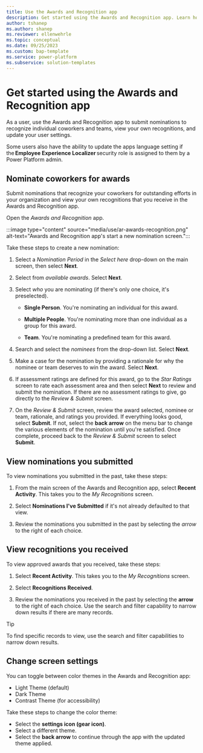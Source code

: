 ```yaml
---
title: Use the Awards and Recognition app
description: Get started using the Awards and Recognition app. Learn how you can nominate co-workers and teams for awards, view your own recognitions, and manage your user settings.
author: tshanep
ms.author: shanep
ms.reviewer: ellenwehrle
ms.topic: conceptual
ms.date: 09/25/2023
ms.custom: bap-template
ms.service: power-platform
ms.subservice: solution-templates
---
```



# Get started using the Awards and Recognition app

As a user, use the Awards and Recognition app to submit nominations to recognize individual coworkers and teams, view your own recognitions, and update your user settings.

Some users also have the ability to update the apps language setting if the **Employee Experience Localizer** security role is assigned to them by a Power Platform admin.

## Nominate coworkers for awards

Submit nominations that recognize your coworkers for outstanding efforts in your organization and view your own recognitions that you receive in the Awards and Recognition app.

Open the *Awards and Recognition* app.

:::image type="content" source="media/use/ar-awards-recognition.png" alt-text="Awards and Recognition app's start a new nomination screen.":::

Take these steps to create a new nomination:

1. Select a *Nomination Period* in the *Select here* drop-down on the main screen, then select **Next**.

1. Select from *available awards*. Select **Next**.

1. Select *who* you are nominating (if there's only one choice, it's preselected).

    - **Single Person**. You're nominating an individual for this award.

    - **Multiple People**. You're nominating more than one individual as a group for this award.  

    - **Team**. You're nominating a predefined team for this award.

1. Search and select the *nominees* from the drop-down list. Select **Next**.

1. Make a case for the nomination by providing a rationale for why the nominee or team deserves to win the award. Select **Next**.

1. If assessment ratings are defined for this award, go to the *Star Ratings* screen to rate each assessment area and then select **Next** to review and submit the nomination. If there are no assessment ratings to give, go directly to the *Review & Submit* screen.

1. On the *Review & Submit* screen, review the award selected, nominee or team, rationale, and ratings you provided. If everything looks good, select **Submit**. If not, select the **back arrow** on the menu bar to change the various elements of the nomination until you're satisfied. Once complete, proceed back to the *Review & Submit* screen to select **Submit**.

## View nominations you submitted

To view nominations you submitted in the past, take these steps:

1. From the main screen of the Awards and Recognition app, select **Recent Activity**. This takes you to the *My Recognitions* screen.

1. Select **Nominations I've Submitted** if it's not already defaulted to that view.

1. Review the nominations you submitted in the past by selecting the *arrow* to the right of each choice.

## View recognitions you received

To view approved awards that you received, take these steps:

1. Select **Recent Activity**. This takes you to the *My Recognitions* screen.

1. Select **Recognitions Received**.

1. Review the nominations you received in the past by selecting the **arrow** to the right of each choice. Use the search and filter capability to narrow down results if there are many records.

> [!TIP]
>
> To find specific records to view, use the search and filter capabilities to narrow down results.

## Change screen settings

You can toggle between color themes in the Awards and Recognition app:

- Light Theme (default)
- Dark Theme
- Contrast Theme (for accessibility)

Take these steps to change the color theme:

- Select the **settings icon (gear icon)**.
- Select a different theme.
- Select the **back arrow** to continue through the app with the updated theme applied.
